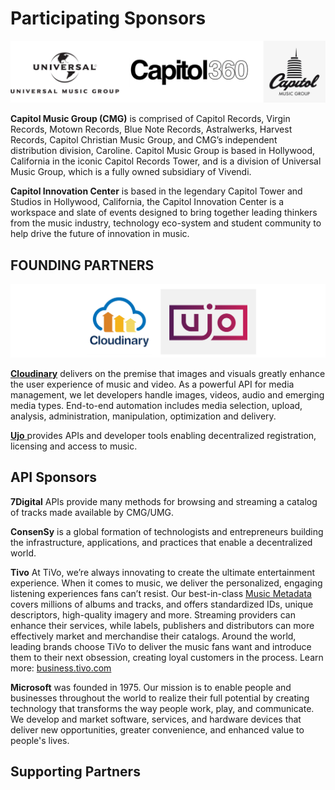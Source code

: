 # Participating Sponsors

![](../.gitbook/assets/umg-logos.png)

**Capitol Music Group \(CMG\)** is comprised of Capitol Records, Virgin Records, Motown Records, Blue Note Records, Astralwerks, Harvest Records, Capitol Christian Music Group, and CMG’s independent distribution division, Caroline. Capitol Music Group is based in Hollywood, California in the iconic Capitol Records Tower, and is a division of Universal Music Group, which is a fully owned subsidiary of Vivendi.

**Capitol Innovation Center** is based in the legendary Capitol Tower and Studios in Hollywood, California, the Capitol Innovation Center is a workspace and slate of events designed to bring together leading thinkers from the music industry, technology eco-system and student community to help drive the future of innovation in music.

## FOUNDING PARTNERS

![](../.gitbook/assets/founding-partners-logos-long.png)

[**Cloudinary**](https://cloudinary.com/signup?utm_source=CMW&utm_medium=Gitbook&utm_campaign=Evangelism&utm_term=Hackathon-Guide&utm_content=Signup_CMW) delivers on the premise that images and visuals greatly enhance the user experience of music and video. As a powerful API for media management, we let developers handle images, videos, audio and emerging media types. End-to-end automation includes media selection, upload, analysis, administration, manipulation, optimization and delivery.

[**Ujo** ](https://ujomusic.com/)provides APIs and developer tools enabling decentralized registration, licensing and access to music.

## API Sponsors

**7Digital** APIs provide many methods for browsing and streaming a catalog of tracks made available by CMG/UMG.

**ConsenSy** is a global formation of technologists and entrepreneurs building the infrastructure, applications, and practices that enable a decentralized world.

**Tivo** At TiVo, we’re always innovating to create the ultimate entertainment experience. When it comes to music, we deliver the personalized, engaging listening experiences fans can’t resist. Our best-in-class [Music Metadata](http://prod-doc.rovicorp.com/mashery/index.php/Data/APIs/Rovi-Music) covers millions of albums and tracks, and offers standardized IDs, unique descriptors, high-quality imagery and more. Streaming providers can enhance their services, while labels, publishers and distributors can more effectively market and merchandise their catalogs. Around the world, leading brands choose TiVo to deliver the music fans want and introduce them to their next obsession, creating loyal customers in the process. Learn more: [business.tivo.com](https://business.tivo.com)

**Microsoft** was founded in 1975. Our mission is to enable people and businesses throughout the world to realize their full potential by creating technology that transforms the way people work, play, and communicate. We develop and market software, services, and hardware devices that deliver new opportunities, greater convenience, and enhanced value to people's lives.

## Supporting Partners

